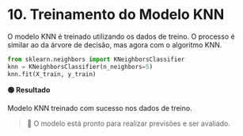 # 10. Treinamento do Modelo KNN

O modelo KNN é treinado utilizando os dados de treino. O processo é similar ao da árvore de decisão, mas agora com o algoritmo KNN.

```python
from sklearn.neighbors import KNeighborsClassifier
knn = KNeighborsClassifier(n_neighbors=5)
knn.fit(X_train, y_train)
```

**🟢 Resultado**

Modelo KNN treinado com sucesso nos dados de treino.

> 🤖 O modelo está pronto para realizar previsões e ser avaliado.
